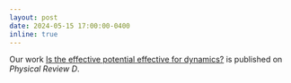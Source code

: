 ```yaml
---
layout: post
date: 2024-05-15 17:00:00-0400
inline: true
---
```


Our work [Is the effective potential effective for dynamics?](https://journals.aps.org/prd/abstract/10.1103/PhysRevD.109.105021) is published on *Physical Review D*.